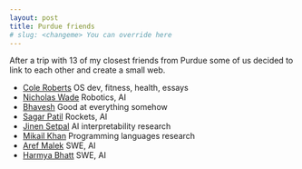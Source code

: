 ```yaml
---
layout: post
title: Purdue friends
# slug: <changeme> You can override here
---
```


After a trip with 13 of my closest friends from Purdue some of us decided to link to each other and create a small web.

- [Cole Roberts](https://coleroberts.dev/index) OS dev, fitness, health, essays 
- [Nicholas Wade](https://wade.dev/) Robotics, AI
- [Bhavesh](https://bhavesh.dev/about) Good at everything somehow
- [Sagar Patil](https://sagarpatil.me/) Rockets, AI
- [Jinen Setpal](https://jinen.setpal.net/) AI interpretability research
- [Mikail Khan](https://mikail-khan.com/) Programming languages research
- [Aref Malek](https://arefmalek.com/) SWE, AI
- [Harmya Bhatt](https://harmya.me/) SWE, AI
